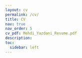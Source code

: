 ```yaml
---
layout: cv
permalink: /cv/
title: CV
nav: true
nav_order: 5
cv_pdf: Mehdi_Yazdani_Resume.pdf
description:
toc:
  sidebar: left
---
```

